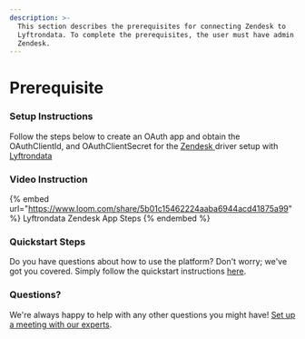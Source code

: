 ```yaml
---
description: >-
  This section describes the prerequisites for connecting Zendesk to
  Lyftrondata. To complete the prerequisites, the user must have admin access to
  Zendesk.
---
```


# Prerequisite

<mark style="color:blue;"></mark>

### Setup Instructions

Follow the steps below to create an OAuth app and obtain the OAuthClientId, and OAuthClientSecret for the [Zendesk](https://www.lyftrondata.com/integration/business-analytics/zendesk/)[ ](https://www.lyftrondata.com/integration/freshdesk/)driver setup with [Lyftrondata](https://www.lyftrondata.com)

### Video Instruction

{% embed url="https://www.loom.com/share/5b01c15462224aaba6944acd41875a99" %}
Lyftrondata Zendesk App Steps
{% endembed %}

### Quickstart Steps

Do you have questions about how to use the platform? Don't worry; we've got you covered. Simply follow the quickstart instructions [here](../../../quickstart-steps.md).

### Questions? <a href="#questions" id="questions"></a>

We're always happy to help with any other questions you might have! [Set up a meeting with our experts](https://www.lyftrondata.com/book-a-meeting/).

